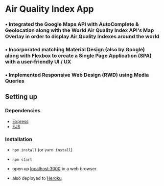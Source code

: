 # Air Quality Index App

### • Integrated the Google Maps API with AutoComplete & Geolocation along with the World Air Quality Index API's Map Overlay in order to display Air Quality Indexes around the world
### • Incorporated matching Material Design (also by Google) along with Flexbox to create a Single Page Application (SPA) with a user-friendly UI / UX
### • Implemented Responsive Web Design (RWD) using Media Queries

## Setting up

### Dependencies

* [Express](https://expressjs.com)
* [EJS](https://ejs.co)

### Installation

* `npm install` (or `yarn install`)
* `npm start`
* open up [localhost:3000](http://localhost:3000) in a web browser


* also deployed to [Heroku](https://stackathon-btam.herokuapp.com)